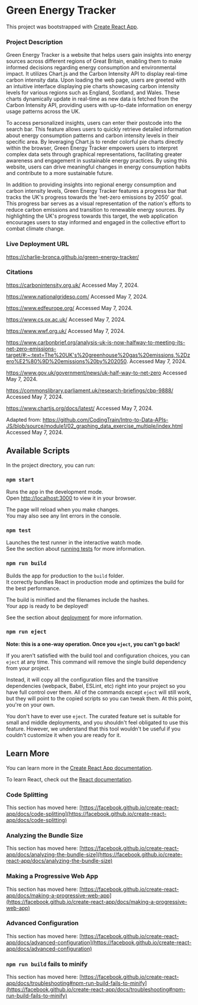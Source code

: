 # Green Energy Tracker

This project was bootstrapped with [Create React App](https://github.com/facebook/create-react-app).

### Project Description

Green Energy Tracker is a website that helps users gain insights into energy sources across different regions of Great Britain, enabling them to make informed decisions regarding energy consumption and environmental impact. It utilizes Chart.js and the Carbon Intensity API to display real-time carbon intensity data. Upon loading the web page, users are greeted with an intuitive interface displaying pie charts showcasing carbon intensity levels for various regions such as England, Scotland, and Wales. These charts dynamically update in real-time as new data is fetched from the Carbon Intensity API, providing users with up-to-date information on energy usage patterns across the UK.

To access personalized insights, users can enter their postcode into the search bar. This feature allows users to quickly retrieve detailed information about energy consumption patterns and carbon intensity levels in their specific area. By leveraging Chart.js to render colorful pie charts directly within the browser, Green Energy Tracker empowers users to interpret complex data sets through graphical representations, facilitating greater awareness and engagement in sustainable energy practices. By using this website, users can drive meaningful changes in energy consumption habits and contribute to a more sustainable future.

In addition to providing insights into regional energy consumption and carbon intensity levels, Green Energy Tracker features a progress bar that tracks the UK's progress towards the ‘net-zero emissions by 2050’ goal. This progress bar serves as a visual representation of the nation's efforts to reduce carbon emissions and transition to renewable energy sources. By highlighting the UK's progress towards this target, the web application encourages users to stay informed and engaged in the collective effort to combat climate change. 

### Live Deployment URL

https://charlie-bronca.github.io/green-energy-tracker/

### Citations

https://carbonintensity.org.uk/ Accessed May 7, 2024.

https://www.nationalgrideso.com/ Accessed May 7, 2024.

https://www.edfeurope.org/ Accessed May 7, 2024.

https://www.cs.ox.ac.uk/ Accessed May 7, 2024.

https://www.wwf.org.uk/ Accessed May 7, 2024.

https://www.carbonbrief.org/analysis-uk-is-now-halfway-to-meeting-its-net-zero-emissions-target/#:~:text=The%20UK's%20greenhouse%20gas%20emissions,%2Dzero%E2%80%9D%20emissions%20by%202050. Accessed May 7, 2024.

https://www.gov.uk/government/news/uk-half-way-to-net-zero Accessed May 7, 2024.

https://commonslibrary.parliament.uk/research-briefings/cbp-9888/ Accessed May 7, 2024.

https://www.chartjs.org/docs/latest/ Accessed May 7, 2024.

Adapted from: https://github.com/CodingTrain/Intro-to-Data-APIs-JS/blob/source/module1/02_graphing_data_exercise_multiple/index.html Accessed May 7, 2024.

## Available Scripts

In the project directory, you can run:

### `npm start`

Runs the app in the development mode.\
Open [http://localhost:3000](http://localhost:3000) to view it in your browser.

The page will reload when you make changes.\
You may also see any lint errors in the console.

### `npm test`

Launches the test runner in the interactive watch mode.\
See the section about [running tests](https://facebook.github.io/create-react-app/docs/running-tests) for more information.

### `npm run build`

Builds the app for production to the `build` folder.\
It correctly bundles React in production mode and optimizes the build for the best performance.

The build is minified and the filenames include the hashes.\
Your app is ready to be deployed!

See the section about [deployment](https://facebook.github.io/create-react-app/docs/deployment) for more information.

### `npm run eject`

**Note: this is a one-way operation. Once you `eject`, you can't go back!**

If you aren't satisfied with the build tool and configuration choices, you can `eject` at any time. This command will remove the single build dependency from your project.

Instead, it will copy all the configuration files and the transitive dependencies (webpack, Babel, ESLint, etc) right into your project so you have full control over them. All of the commands except `eject` will still work, but they will point to the copied scripts so you can tweak them. At this point, you're on your own.

You don't have to ever use `eject`. The curated feature set is suitable for small and middle deployments, and you shouldn't feel obligated to use this feature. However, we understand that this tool wouldn't be useful if you couldn't customize it when you are ready for it.

## Learn More

You can learn more in the [Create React App documentation](https://facebook.github.io/create-react-app/docs/getting-started).

To learn React, check out the [React documentation](https://reactjs.org/).

### Code Splitting

This section has moved here: [https://facebook.github.io/create-react-app/docs/code-splitting](https://facebook.github.io/create-react-app/docs/code-splitting)

### Analyzing the Bundle Size

This section has moved here: [https://facebook.github.io/create-react-app/docs/analyzing-the-bundle-size](https://facebook.github.io/create-react-app/docs/analyzing-the-bundle-size)

### Making a Progressive Web App

This section has moved here: [https://facebook.github.io/create-react-app/docs/making-a-progressive-web-app](https://facebook.github.io/create-react-app/docs/making-a-progressive-web-app)

### Advanced Configuration

This section has moved here: [https://facebook.github.io/create-react-app/docs/advanced-configuration](https://facebook.github.io/create-react-app/docs/advanced-configuration)

### `npm run build` fails to minify

This section has moved here: [https://facebook.github.io/create-react-app/docs/troubleshooting#npm-run-build-fails-to-minify](https://facebook.github.io/create-react-app/docs/troubleshooting#npm-run-build-fails-to-minify)
